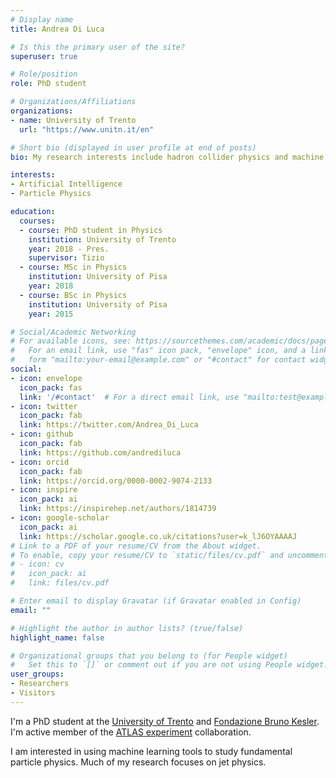 ```yaml
---
# Display name
title: Andrea Di Luca

# Is this the primary user of the site?
superuser: true

# Role/position
role: PhD student

# Organizations/Affiliations
organizations:
- name: University of Trento
  url: "https://www.unitn.it/en"

# Short bio (displayed in user profile at end of posts)
bio: My research interests include hadron collider physics and machine learning.

interests:
- Artificial Intelligence
- Particle Physics

education:
  courses:
  - course: PhD student in Physics
    institution: University of Trento
    year: 2018 - Pres.
    supervisor: Tizio
  - course: MSc in Physics
    institution: University of Pisa
    year: 2018
  - course: BSc in Physics
    institution: University of Pisa
    year: 2015

# Social/Academic Networking
# For available icons, see: https://sourcethemes.com/academic/docs/page-builder/#icons
#   For an email link, use "fas" icon pack, "envelope" icon, and a link in the
#   form "mailto:your-email@example.com" or "#contact" for contact widget.
social:
- icon: envelope
  icon_pack: fas
  link: '/#contact'  # For a direct email link, use "mailto:test@example.org".
- icon: twitter
  icon_pack: fab
  link: https://twitter.com/Andrea_Di_Luca
- icon: github
  icon_pack: fab
  link: https://github.com/andrediluca
- icon: orcid
  icon_pack: fab
  link: https://orcid.org/0000-0002-9074-2133
- icon: inspire
  icon_pack: ai 
  link: https://inspirehep.net/authors/1814739
- icon: google-scholar
  icon_pack: ai
  link: https://scholar.google.co.uk/citations?user=k_lJ6OYAAAAJ
# Link to a PDF of your resume/CV from the About widget.
# To enable, copy your resume/CV to `static/files/cv.pdf` and uncomment the lines below.
# - icon: cv
#   icon_pack: ai
#   link: files/cv.pdf

# Enter email to display Gravatar (if Gravatar enabled in Config)
email: ""

# Highlight the author in author lists? (true/false)
highlight_name: false

# Organizational groups that you belong to (for People widget)
#   Set this to `[]` or comment out if you are not using People widget.
user_groups:
- Researchers
- Visitors
---
```


I'm a PhD student at the [University of Trento](https://www.unitn.it/en) and [Fondazione Bruno Kesler](https://www.fbk.eu/en/). I'm active member of the [ATLAS experiment](https://atlas.cern/) collaboration.  

I am interested in using machine learning tools to study fundamental particle physics. Much of my research focuses on jet physics.